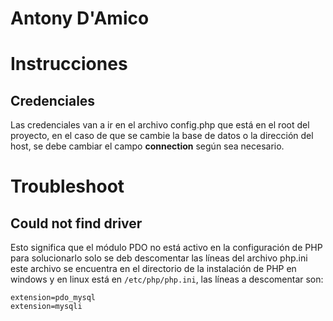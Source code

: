 # Antony D'Amico

# Instrucciones

## Credenciales
Las credenciales van a ir en el archivo config.php
que está en el root del proyecto, en el caso de que se cambie
la base de datos o la dirección del host, se debe cambiar el campo
__connection__ según sea necesario.

# Troubleshoot

## Could not find driver
Esto significa que el módulo PDO no está activo en la configuración de PHP
para solucionarlo solo se deb descomentar las líneas del archivo php.ini
este archivo se encuentra en el directorio de la instalación de PHP en
windows y en linux está en `/etc/php/php.ini`, las líneas a descomentar son:
```
extension=pdo_mysql
extension=mysqli
```
